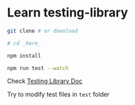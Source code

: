 # Learn testing-library

```bash
git clone # or download

# cd _here_

npm install

npm run test --watch
```

Check [Testing Library Doc](https://testing-library.com/docs/dom-testing-library/api-queries)

Try to modify test files in `test` folder
